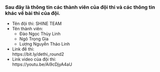 ### Sau đây là thông tin các thành viên của đội thi và các thông tin khác về bài thi của đội.
<ul>
 <li>Tên đội thi: SHINE TEAM </li>
  <li>Tên thành viên:
  <ul>
    <li> Đào Ngọc Thùy Linh </li>
    <li> Ngô Trọng Gia </li>
    <li> Lương Nguyễn Thảo Linh </li>   
 </ul>
  </li>
 <li>Link đề thi:</li> https://bit.ly/dethi_round2
 <li>Link video của đội thi:</li> https://youtu.be/Ai9cDjyA4aU

